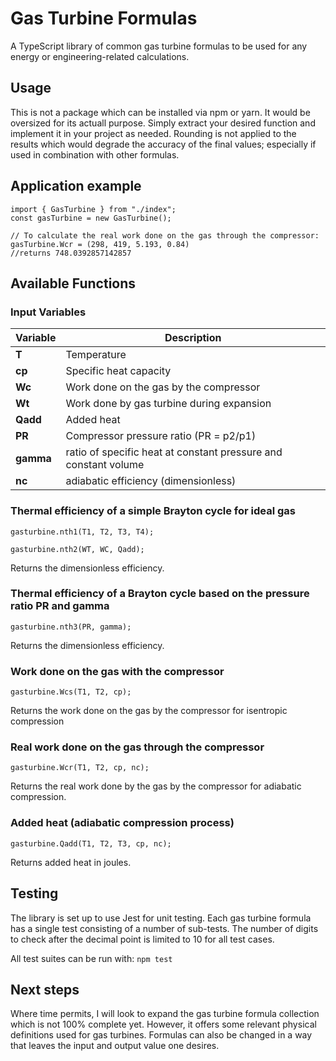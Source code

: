 # Gas Turbine Formulas

A TypeScript library of common gas turbine formulas to be used for any energy or engineering-related calculations.

## Usage

This is not a package which can be installed via npm or yarn. It would be oversized for its actuall purpose. Simply extract your desired function and implement it in your project as needed. Rounding is not applied to the results which would degrade the accuracy of the final values; especially if used in combination with other formulas.

## Application example

```
import { GasTurbine } from "./index";
const gasTurbine = new GasTurbine();

// To calculate the real work done on the gas through the compressor:
gasTurbine.Wcr = (298, 419, 5.193, 0.84)
//returns 748.0392857142857
```

## Available Functions

### Input Variables

| Variable  | Description                                                     |
| --------- | --------------------------------------------------------------- |
| **T**     | Temperature                                                     |
| **cp**    | Specific heat capacity                                          |
| **Wc**    | Work done on the gas by the compressor                          |
| **Wt**    | Work done by gas turbine during expansion                       |
| **Qadd**  | Added heat                                                      |
| **PR**    | Compressor pressure ratio (PR = p2/p1)                          |
| **gamma** | ratio of specific heat at constant pressure and constant volume |
| **nc**    | adiabatic efficiency (dimensionless)                            |

### Thermal efficiency of a simple Brayton cycle for ideal gas

`gasturbine.nth1(T1, T2, T3, T4);`

`gasturbine.nth2(WT, WC, Qadd);`

Returns the dimensionless efficiency.

### Thermal efficiency of a Brayton cycle based on the pressure ratio PR and gamma

`gasturbine.nth3(PR, gamma);`

Returns the dimensionless efficiency.

### Work done on the gas with the compressor

`gasturbine.Wcs(T1, T2, cp);`

Returns the work done on the gas by the compressor for isentropic compression

### Real work done on the gas through the compressor

`gasturbine.Wcr(T1, T2, cp, nc);`

Returns the real work done by the gas by the compressor for adiabatic compression.

### Added heat (adiabatic compression process)

`gasturbine.Qadd(T1, T2, T3, cp, nc);`

Returns added heat in joules.

## Testing

The library is set up to use Jest for unit testing. Each gas turbine formula has a single test consisting of a number of sub-tests. The number of digits to check after the decimal point is limited to 10 for all test cases.

All test suites can be run with:
`npm test`

## Next steps

Where time permits, I will look to expand the gas turbine formula collection which is not 100% complete yet. However, it offers some relevant physical definitions used for gas turbines. Formulas can also be changed in a way that leaves the input and output value one desires.
